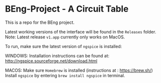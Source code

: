 # BEng-Project - A Circuit Table
This is a repo for the BEng project. 

Latest working versions of the interface will be found in the `Releases` folder.
Note: Latest release `v1.app` currently only works on MacOS.

To run, make sure the latest version of `ngspice` is installed:

WINDOWS: 
  Installation instructions can be found at: http://ngspice.sourceforge.net/download.html
  
MACOS: 
  Make sure `Homebrew` is installed (instructions at : https://brew.sh/)
  Install `ngspice` by entering `brew install ngspice` in terminal.
